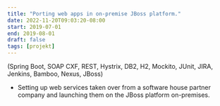```yaml
---
title: "Porting web apps in on-premise JBoss platform."
date: 2022-11-20T09:03:20-08:00
start: 2019-07-01
end: 2019-08-01
draft: false
tags: [projekt]
---
```


(Spring Boot, SOAP CXF, REST, Hystrix, DB2, H2, Mockito, JUnit, JIRA, Jenkins, Bamboo, Nexus, JBoss)
- Setting up web services taken over from a software house partner company and launching them on the JBoss platform on-premises.

